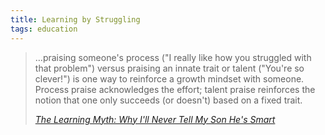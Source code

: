 ```yaml
---
title: Learning by Struggling
tags: education
---
```

<blockquote>
  <p>…praising someone's process ("I really like how you struggled with that problem") versus praising an innate trait or talent ("You're so clever!") is one way to reinforce a growth ­mindset with someone. Process­ praise acknowledges the effort; talent­ praise reinforces the notion that one only succeeds (or doesn't) based on a fixed trait.</p>
  <footer>
    <cite title="Huffington Post"><a href="http://www.huffingtonpost.com/salman-khan/the-learning-myth-why-ill_b_5691681.html">The Learning Myth: Why I'll Never Tell My Son He's Smart</a></cite>
  </footer>
</blockquote>
